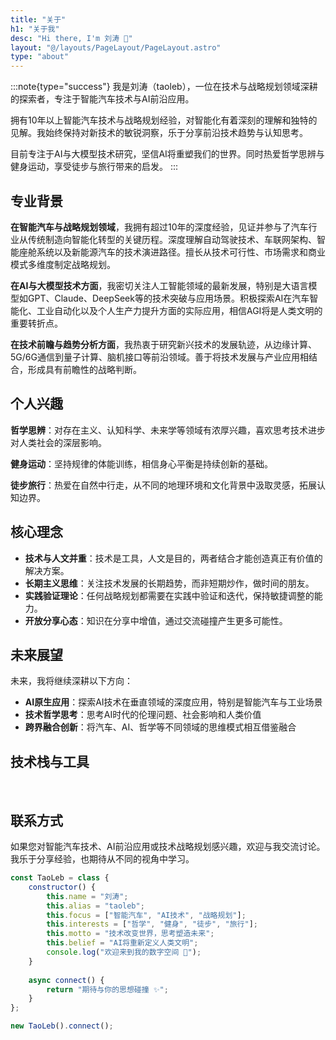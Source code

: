 ```yaml
---
title: "关于"
h1: "关于我"
desc: "Hi there, I'm 刘涛 👋"
layout: "@/layouts/PageLayout/PageLayout.astro"
type: "about"
---
```


:::note{type="success"}
我是刘涛（taoleb），一位在技术与战略规划领域深耕的探索者，专注于智能汽车技术与AI前沿应用。

拥有10年以上智能汽车技术与战略规划经验，对智能化有着深刻的理解和独特的见解。我始终保持对新技术的敏锐洞察，乐于分享前沿技术趋势与认知思考。

目前专注于AI与大模型技术研究，坚信AI将重塑我们的世界。同时热爱哲学思辨与健身运动，享受徒步与旅行带来的启发。
:::

## 专业背景

**在智能汽车与战略规划领域**，我拥有超过10年的深度经验，见证并参与了汽车行业从传统制造向智能化转型的关键历程。深度理解自动驾驶技术、车联网架构、智能座舱系统以及新能源汽车的技术演进路径。擅长从技术可行性、市场需求和商业模式多维度制定战略规划。

**在AI与大模型技术方面**，我密切关注人工智能领域的最新发展，特别是大语言模型如GPT、Claude、DeepSeek等的技术突破与应用场景。积极探索AI在汽车智能化、工业自动化以及个人生产力提升方面的实际应用，相信AGI将是人类文明的重要转折点。

**在技术前瞻与趋势分析方面**，我热衷于研究新兴技术的发展轨迹，从边缘计算、5G/6G通信到量子计算、脑机接口等前沿领域。善于将技术发展与产业应用相结合，形成具有前瞻性的战略判断。

## 个人兴趣

**哲学思辨**：对存在主义、认知科学、未来学等领域有浓厚兴趣，喜欢思考技术进步对人类社会的深层影响。

**健身运动**：坚持规律的体能训练，相信身心平衡是持续创新的基础。

**徒步旅行**：热爱在自然中行走，从不同的地理环境和文化背景中汲取灵感，拓展认知边界。

## 核心理念

- **技术与人文并重**：技术是工具，人文是目的，两者结合才能创造真正有价值的解决方案。
- **长期主义思维**：关注技术发展的长期趋势，而非短期炒作，做时间的朋友。
- **实践验证理论**：任何战略规划都需要在实践中验证和迭代，保持敏捷调整的能力。
- **开放分享心态**：知识在分享中增值，通过交流碰撞产生更多可能性。

## 未来展望

未来，我将继续深耕以下方向：

- **AI原生应用**：探索AI技术在垂直领域的深度应用，特别是智能汽车与工业场景
- **技术哲学思考**：思考AI时代的伦理问题、社会影响和人类价值
- **跨界融合创新**：将汽车、AI、哲学等不同领域的思维模式相互借鉴融合

## 技术栈与工具

<div class="language-tool">
  <a href="https://www.python.org" target="_blank" rel="noopener nofollow"><Image width="1" height="1" src="/assets/images/lazy-loading.webp" data-vh-lz-src="https://img.shields.io/badge/Python-3776AB?style=for-the-badge&logo=python&logoColor=white" alt="Python" /></a>
  <a href="https://www.tensorflow.org" target="_blank" rel="noopener nofollow"><Image width="1" height="1" src="/assets/images/lazy-loading.webp" data-vh-lz-src="https://img.shields.io/badge/TensorFlow-FF6F00?style=for-the-badge&logo=tensorflow&logoColor=white" alt="TensorFlow" /></a>
  <a href="https://pytorch.org/" target="_blank" rel="noopener nofollow"><Image width="1" height="1" src="/assets/images/lazy-loading.webp" data-vh-lz-src="https://img.shields.io/badge/PyTorch-EE4C2C?style=for-the-badge&logo=pytorch&logoColor=white" alt="PyTorch" /></a>
  <a href="https://www.docker.com/" target="_blank" rel="noopener nofollow"><Image width="1" height="1" src="/assets/images/lazy-loading.webp" data-vh-lz-src="https://img.shields.io/badge/Docker-2496ED?style=for-the-badge&logo=docker&logoColor=white" alt="Docker" /></a>
  <a href="https://kubernetes.io/" target="_blank" rel="noopener nofollow"><Image width="1" height="1" src="/assets/images/lazy-loading.webp" data-vh-lz-src="https://img.shields.io/badge/Kubernetes-326CE5?style=for-the-badge&logo=kubernetes&logoColor=white" alt="Kubernetes" /></a>
  <a href="https://www.linux.org/" target="_blank" rel="noopener nofollow"><Image width="1" height="1" src="/assets/images/lazy-loading.webp" data-vh-lz-src="https://img.shields.io/badge/Linux-FCC624?style=for-the-badge&logo=linux&logoColor=black" alt="Linux" /></a>
  <a href="https://git-scm.com/" target="_blank" rel="noopener nofollow"><Image width="1" height="1" src="/assets/images/lazy-loading.webp" data-vh-lz-src="https://img.shields.io/badge/Git-F05032?style=for-the-badge&logo=git&logoColor=white" alt="Git" /></a>
  <a href="https://aws.amazon.com/" target="_blank" rel="noopener nofollow"><Image width="1" height="1" src="/assets/images/lazy-loading.webp" data-vh-lz-src="https://img.shields.io/badge/AWS-232F3E?style=for-the-badge&logo=amazon-aws&logoColor=white" alt="AWS" /></a>
  <a href="https://openai.com/" target="_blank" rel="noopener nofollow"><Image width="1" height="1" src="/assets/images/lazy-loading.webp" data-vh-lz-src="https://img.shields.io/badge/OpenAI-412991?style=for-the-badge&logo=openai&logoColor=white" alt="OpenAI" /></a>
  <a href="https://www.ros.org/" target="_blank" rel="noopener nofollow"><Image width="1" height="1" src="/assets/images/lazy-loading.webp" data-vh-lz-src="https://img.shields.io/badge/ROS-22314E?style=for-the-badge&logo=ros&logoColor=white" alt="ROS" /></a>
  <a href="https://www.nvidia.com/en-us/autonomous-machines/" target="_blank" rel="noopener nofollow"><Image width="1" height="1" src="/assets/images/lazy-loading.webp" data-vh-lz-src="https://img.shields.io/badge/NVIDIA-76B900?style=for-the-badge&logo=nvidia&logoColor=white" alt="NVIDIA" /></a>
  <a href="https://code.visualstudio.com/" target="_blank" rel="noopener nofollow"><Image width="1" height="1" src="/assets/images/lazy-loading.webp" data-vh-lz-src="https://img.shields.io/badge/VS_Code-007ACC?style=for-the-badge&logo=visual-studio-code&logoColor=white" alt="VS Code" /></a>
</div>

## 联系方式

如果您对智能汽车技术、AI前沿应用或技术战略规划感兴趣，欢迎与我交流讨论。我乐于分享经验，也期待从不同的视角中学习。

```js
const TaoLeb = class {
    constructor() {
        this.name = "刘涛";
        this.alias = "taoleb";
        this.focus = ["智能汽车", "AI技术", "战略规划"];
        this.interests = ["哲学", "健身", "徒步", "旅行"];
        this.motto = "技术改变世界，思考塑造未来";
        this.belief = "AI将重新定义人类文明";
        console.log("欢迎来到我的数字空间 🚀");
    }
    
    async connect() {
        return "期待与你的思想碰撞 ✨";
    }
};

new TaoLeb().connect();
```
